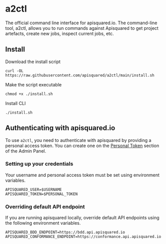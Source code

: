 # a2ctl
The official command line interface for apisquared.io. The command-line tool, a2ctl, allows you to run commands against Apisquared to get project artefacts, create new jobs, inspect current jobs, etc.

## Install
Download the install script
```shell
curl -OL https://raw.githubusercontent.com/apisquared/a2ctl/main/install.sh
```
Make the script executable
```shell
chmod +x ./install.sh
```
Install CLI
```shell
./install.sh
```


## Authenticating with apisquared.io
To use ```a2ctl```, you need to authenticate with apisquared by providing a personal access token. You can create one on the [Personal Token](https://console.apisquared.io/admin/tokens) section of the Admin Panel. 

### Setting up your credentials
Your username and personal access token must be set using environment variables.
```shell
APISQUARED_USER=$USERNAME
APISQUARED_TOKEN=$PERSONAL_TOKEN
``` 

### Overriding default API endpoint
If you are running apisquared locally, override default API endpoints using the following environment variables.
```shell
APISQUARED_BDD_ENDPOINT=https://bdd.api.apisquared.io
APISQUARED_CONFORMANCE_ENDPOINT=https://conformance.api.apisquared.io
``` 